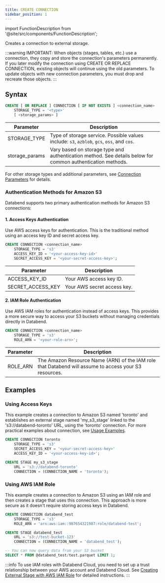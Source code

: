 ```yaml
---
title: CREATE CONNECTION
sidebar_position: 1
---
```

import FunctionDescription from '@site/src/components/FunctionDescription';

<FunctionDescription description="Introduced or updated: v1.2.339"/>

Creates a connection to external storage.

:::warning
IMPORTANT: When objects (stages, tables, etc.) use a connection, they copy and store the connection's parameters permanently. If you later modify the connection using CREATE OR REPLACE CONNECTION, existing objects will continue using the old parameters. To update objects with new connection parameters, you must drop and recreate those objects.
:::

## Syntax

```sql
CREATE [ OR REPLACE ] CONNECTION [ IF NOT EXISTS ] <connection_name> 
    STORAGE_TYPE = '<type>' 
    [ <storage_params> ]
```

| Parameter        | Description                                                                                                                                        |
|------------------|----------------------------------------------------------------------------------------------------------------------------------------------------|
| STORAGE_TYPE     | Type of storage service. Possible values include: `s3`, `azblob`, `gcs`, `oss`, and `cos`.                                                         |
| storage_params   | Vary based on storage type and authentication method. See details below for common authentication methods. |

For other storage types and additional parameters, see [Connection Parameters](../../../00-sql-reference/51-connect-parameters.md) for details.

### Authentication Methods for Amazon S3

Databend supports two primary authentication methods for Amazon S3 connections:

#### 1. Access Keys Authentication

Use AWS access keys for authentication. This is the traditional method using an access key ID and secret access key.

```sql
CREATE CONNECTION <connection_name> 
    STORAGE_TYPE = 's3' 
    ACCESS_KEY_ID = '<your-access-key-id>' 
    SECRET_ACCESS_KEY = '<your-secret-access-key>';
```

| Parameter | Description |
|-----------|-------------|
| ACCESS_KEY_ID | Your AWS access key ID. |
| SECRET_ACCESS_KEY | Your AWS secret access key. |

#### 2. IAM Role Authentication

Use AWS IAM roles for authentication instead of access keys. This provides a more secure way to access your S3 buckets without managing credentials directly in Databend.

```sql
CREATE CONNECTION <connection_name> 
    STORAGE_TYPE = 's3' 
    ROLE_ARN = '<your-role-arn>';
```

| Parameter | Description |
|-----------|-------------|
| ROLE_ARN  | The Amazon Resource Name (ARN) of the IAM role that Databend will assume to access your S3 resources. |


## Examples

### Using Access Keys

This example creates a connection to Amazon S3 named 'toronto' and establishes an external stage named 'my_s3_stage' linked to the 's3://databend-toronto' URL, using the 'toronto' connection. For more practical examples about connection, see [Usage Examples](index.md#usage-examples).  

```sql
CREATE CONNECTION toronto 
    STORAGE_TYPE = 's3' 
    SECRET_ACCESS_KEY = '<your-secret-access-key>' 
    ACCESS_KEY_ID = '<your-access-key-id>';

CREATE STAGE my_s3_stage 
    URL = 's3://databend-toronto' 
    CONNECTION = (CONNECTION_NAME = 'toronto');
```

### Using AWS IAM Role

This example creates a connection to Amazon S3 using an IAM role and then creates a stage that uses this connection. This approach is more secure as it doesn't require storing access keys in Databend.

```sql
CREATE CONNECTION databend_test 
    STORAGE_TYPE = 's3' 
    ROLE_ARN = 'arn:aws:iam::987654321987:role/databend-test';

CREATE STAGE databend_test 
    URL = 's3://test-bucket-123' 
    CONNECTION = (CONNECTION_NAME = 'databend_test');

-- You can now query data from your S3 bucket
SELECT * FROM @databend_test/test.parquet LIMIT 1;
```

:::info
To use IAM roles with Databend Cloud, you need to set up a trust relationship between your AWS account and Databend Cloud. See [Creating External Stage with AWS IAM Role](/guides/load-data/stage/aws-iam-role) for detailed instructions.
:::
